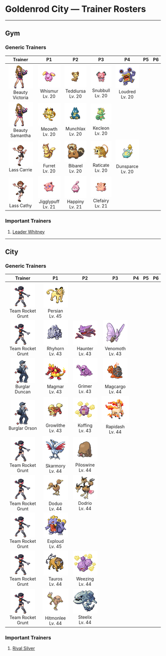 # Goldenrod City — Trainer Rosters

---

## Gym


### Generic Trainers

| Trainer | P1 | P2 | P3 | P4 | P5 | P6 |
|:-------:|:--:|:--:|:--:|:--:|:--:|:--:|
| ![Beauty Victoria](../../assets/trainers/beauty.png "Beauty Victoria")<br>Beauty Victoria | ![Whismur](../../assets/sprites/whismur/front.gif "Whismur: If it senses danger, it scares the foe by crying out with the volume of a jet-plane engine.")<br>Whismur<br>Lv. 20 | ![Teddiursa](../../assets/sprites/teddiursa/front.gif "Teddiursa: Before food becomes scarce in wintertime, its habit is to hoard food in many hidden locations.")<br>Teddiursa<br>Lv. 20 | ![Snubbull](../../assets/sprites/snubbull/front.gif "Snubbull: It has an active, playful nature. Many women like to frolic with it because of its affectionate ways.")<br>Snubbull<br>Lv. 20 | ![Loudred](../../assets/sprites/loudred/front.gif "Loudred: It shouts loudly by inhaling air, and then uses its well-developed stomach muscles to exhale.")<br>Loudred<br>Lv. 20 |
| ![Beauty Samantha](../../assets/trainers/beauty.png "Beauty Samantha")<br>Beauty Samantha | ![Meowth](../../assets/sprites/meowth/front.gif "Meowth: It loves anything that shines. It especially adores coins that it picks up and secretly hoards.")<br>Meowth<br>Lv. 20 | ![Munchlax](../../assets/sprites/munchlax/front.gif "Munchlax: It conceals food under the long fur on its body. It carts around this food stash and swallows it without chewing.")<br>Munchlax<br>Lv. 20 | ![Kecleon](../../assets/sprites/kecleon/front.gif "Kecleon: It changes its shading to match its surroundings so it can sneak up on prey. Only its belly patterns stay fixed.")<br>Kecleon<br>Lv. 20 |
| ![Lass Carrie](../../assets/trainers/lass.png "Lass Carrie")<br>Lass Carrie | ![Furret](../../assets/sprites/furret/front.gif "Furret: There is no telling where the tail begins. Despite its short legs, it is quick and likes to chase RATTATA.")<br>Furret<br>Lv. 20 | ![Bibarel](../../assets/sprites/bibarel/front.gif "Bibarel: It busily makes its nest with stacks of branches and roots it has cut up with its sharp incisors.")<br>Bibarel<br>Lv. 20 | ![Raticate](../../assets/sprites/raticate/front.gif "Raticate: Its whiskers help it to maintain balance. Its fangs never stop growing, so it gnaws to pare them down.")<br>Raticate<br>Lv. 20 | ![Dunsparce](../../assets/sprites/dunsparce/front.gif "Dunsparce: If spotted, it escapes by burrowing with its tail. It can float just slightly using its wings.")<br>Dunsparce<br>Lv. 20 |
| ![Lass Cathy](../../assets/trainers/lass.png "Lass Cathy")<br>Lass Cathy | ![Jigglypuff](../../assets/sprites/jigglypuff/front.gif "Jigglypuff: Looking into its cute, round eyes causes it to sing a relaxing melody, inducing its enemies to sleep.")<br>Jigglypuff<br>Lv. 21 | ![Happiny](../../assets/sprites/happiny/front.gif "Happiny: It carefully carries a round, white rock that it thinks is an egg. It’s bothered by how curly its hair looks.")<br>Happiny<br>Lv. 21 | ![Clefairy](../../assets/sprites/clefairy/front.gif "Clefairy: Its adorable behavior and cry make it highly popular. However, this cute Pokémon is rarely found.")<br>Clefairy<br>Lv. 21 |


### Important Trainers

1. [Leader Whitney](important_trainers.md#leader-whitney)

---

## City


### Generic Trainers

| Trainer | P1 | P2 | P3 | P4 | P5 | P6 |
|:-------:|:--:|:--:|:--:|:--:|:--:|:--:|
| ![Team Rocket Grunt](../../assets/trainers/rocket_grunt.png "Team Rocket Grunt")<br>Team Rocket Grunt | ![Persian](../../assets/sprites/persian/front.gif "Persian: Its lithe muscles allow it to walk without making a sound. It attacks in an instant.")<br>Persian<br>Lv. 45 |
| ![Team Rocket Grunt](../../assets/trainers/rocket_grunt.png "Team Rocket Grunt")<br>Team Rocket Grunt | ![Rhyhorn](../../assets/sprites/rhyhorn/front.gif "Rhyhorn: It doesn’t care if there is anything in its way. It just charges and destroys all obstacles.")<br>Rhyhorn<br>Lv. 43 | ![Haunter](../../assets/sprites/haunter/front.gif "Haunter: Its tongue is made of gas. If licked, its victim starts shaking constantly until death eventually comes.")<br>Haunter<br>Lv. 43 | ![Venomoth](../../assets/sprites/venomoth/front.gif "Venomoth: The powder on its wings is poisonous if it is dark in hue. If it is light in hue, it causes paralysis.")<br>Venomoth<br>Lv. 43 |
| ![Burglar Duncan](../../assets/trainers/burglar.png "Burglar Duncan")<br>Burglar Duncan | ![Magmar](../../assets/sprites/magmar/front.gif "Magmar: The fiery surface of its body gives off a wavering, rippling glare that is similar to the sun.")<br>Magmar<br>Lv. 43 | ![Grimer](../../assets/sprites/grimer/front.gif "Grimer: Wherever GRIMER has passed, so many germs are left behind that no plants will ever grow again.")<br>Grimer<br>Lv. 43 | ![Magcargo](../../assets/sprites/magcargo/front.gif "Magcargo: Its brittle shell occasionally spouts intense flames that  circulate throughout its body.")<br>Magcargo<br>Lv. 44 |
| ![Burglar Orson](../../assets/trainers/burglar.png "Burglar Orson")<br>Burglar Orson | ![Growlithe](../../assets/sprites/growlithe/front.gif "Growlithe: Extremely loyal, it will fearlessly bark at any opponent to protect its own Trainer from harm.")<br>Growlithe<br>Lv. 43 | ![Koffing](../../assets/sprites/koffing/front.gif "Koffing: The poisonous gases it contains are a little bit lighter than air, keeping it slightly airborne.")<br>Koffing<br>Lv. 43 | ![Rapidash](../../assets/sprites/rapidash/front.gif "Rapidash: With incredible acceleration, it reaches its top speed of 150 mph after running just 10 steps.")<br>Rapidash<br>Lv. 44 |
| ![Team Rocket Grunt](../../assets/trainers/rocket_grunt.png "Team Rocket Grunt")<br>Team Rocket Grunt | ![Skarmory](../../assets/sprites/skarmory/front.gif "Skarmory: After nesting in bramble bushes, the wings of its chicks grow hard from scratches by thorns.")<br>Skarmory<br>Lv. 44 | ![Piloswine](../../assets/sprites/piloswine/front.gif "Piloswine: If it charges at an enemy, the hairs on its back stand up straight. It is very sensitive to sound.")<br>Piloswine<br>Lv. 44 |
| ![Team Rocket Grunt](../../assets/trainers/rocket_grunt.png "Team Rocket Grunt")<br>Team Rocket Grunt | ![Doduo](../../assets/sprites/doduo/front.gif "Doduo: It races through grassy plains with powerful strides, leaving footprints up to four inches deep.")<br>Doduo<br>Lv. 44 | ![Dodrio](../../assets/sprites/dodrio/front.gif "Dodrio: If one of the heads gets to eat, the others will be satisfied, too, and they will stop squabbling.")<br>Dodrio<br>Lv. 44 |
| ![Team Rocket Grunt](../../assets/trainers/rocket_grunt.png "Team Rocket Grunt")<br>Team Rocket Grunt | ![Exploud](../../assets/sprites/exploud/front.gif "Exploud: Its roar in battle shakes the ground like a tremor--or like an earthquake has struck.")<br>Exploud<br>Lv. 45 |
| ![Team Rocket Grunt](../../assets/trainers/rocket_grunt.png "Team Rocket Grunt")<br>Team Rocket Grunt | ![Tauros](../../assets/sprites/tauros/front.gif "Tauros: After heightening its will to fight by whipping itself with its three tails, it charges at full speed.")<br>Tauros<br>Lv. 44 | ![Weezing](../../assets/sprites/weezing/front.gif "Weezing: Top-grade perfume is made using its internal poison gases by diluting them to the highest level.")<br>Weezing<br>Lv. 44 |
| ![Team Rocket Grunt](../../assets/trainers/rocket_grunt.png "Team Rocket Grunt")<br>Team Rocket Grunt | ![Hitmonlee](../../assets/sprites/hitmonlee/front.gif "Hitmonlee: If it starts kicking repeatedly, both legs will stretch even longer to strike a fleeing foe.")<br>Hitmonlee<br>Lv. 44 | ![Steelix](../../assets/sprites/steelix/front.gif "Steelix: It’s said that if an ONIX lives for 100 years, its composition becomes diamondlike as it evolves into a STEELIX.")<br>Steelix<br>Lv. 44 |


### Important Trainers

1. [Rival Silver](important_trainers.md#rival-silver)
